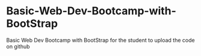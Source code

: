 # Basic-Web-Dev-Bootcamp-with-BootStrap
Basic Web Dev Bootcamp with BootStrap for the student to upload the code on github
